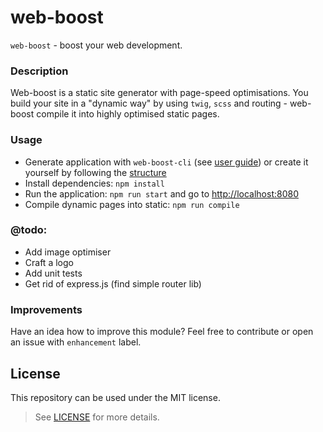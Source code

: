 # web-boost

`web-boost` - boost your web development.

### Description

Web-boost is a static site generator with page-speed optimisations. You build your site in a "dynamic way" by using 
`twig`, `scss` and routing - web-boost compile it into highly optimised static pages. 

### Usage

* Generate application with `web-boost-cli` (see [user guide][1]) or create it yourself by following the [structure][2]
* Install dependencies: `npm install`
* Run the application: `npm run start` and go to [http://localhost:8080][3]
* Compile dynamic pages into static: `npm run compile`

### @todo:

* Add image optimiser
* Craft a logo
* Add unit tests
* Get rid of express.js (find simple router lib)

### Improvements

Have an idea how to improve this module? 
Feel free to contribute or open an issue with `enhancement` label.

## License

This repository can be used under the MIT license.
> See [LICENSE][4] for more details.

[1]: http://some.url
[2]: http://some.url
[3]: http://localhost:8080
[4]: http://some.url
